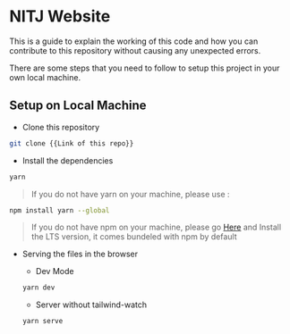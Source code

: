 
# NITJ Website

This is a guide to explain the working of this code and how you can contribute to this repository without causing any unexpected errors.

There are some steps that you need to follow to setup this project in your own local machine.


## Setup on Local Machine
- Clone this repository
```bash
git clone {{Link of this repo}}
```

- Install the dependencies
```bash
yarn
```
> If you do not have yarn on your machine, please use :
```bash
npm install yarn --global
```

> If you do not have npm on your machine, please go [Here](http://nodejs.org/en/ "Here") and Install the LTS version, it comes bundeled with npm by default

- Serving the files in the browser

    - Dev Mode


    ```bash
    yarn dev
    ```
    - Server without tailwind-watch
    

    ```bash
    yarn serve
    ```

